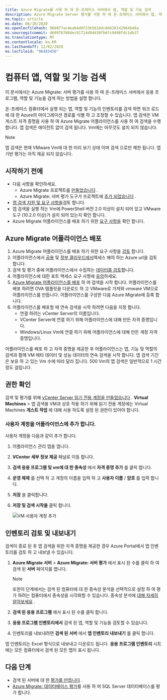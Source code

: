 ```yaml
---
title: Azure Migrate를 사용 하 여 온-프레미스 서버에서 앱, 역할 및 기능 검색
description: Azure Migrate Server 평가를 사용 하 여 온-프레미스 서버에서 앱, 역할 및 기능을 검색 하는 방법을 알아봅니다.
ms.topic: article
ms.date: 06/10/2020
ms.openlocfilehash: 960877ac4eab4d8f23b5616dc04628142964b46a
ms.sourcegitcommit: d60976768dec91724d94430fb6fc9498fdc1db37
ms.translationtype: MT
ms.contentlocale: ko-KR
ms.lasthandoff: 12/02/2020
ms.locfileid: "96483456"
---
```

# <a name="discover-machine-apps-roles-and-features"></a>컴퓨터 앱, 역할 및 기능 검색

이 문서에서는 Azure Migrate: 서버 평가를 사용 하 여 온-프레미스 서버에서 응용 프로그램, 역할 및 기능을 검색 하는 방법을 설명 합니다.

온-프레미스 컴퓨터에서 실행 되는 앱, 역할 및 기능의 인벤토리를 검색 하면 워크 로드에 대 한 Azure의 마이그레이션 경로를 식별 하 고 조정할 수 있습니다. 앱 검색은 VM 게스트 자격 증명을 사용 하 여 Azure Migrate 어플라이언스를 사용 하 여 검색을 수행 합니다. 앱 검색은 에이전트 없이 검색 됩니다. Vm에는 아무것도 설치 되지 않습니다.

> [!NOTE]
> 앱 검색은 현재 VMware Vm에 대 한 미리 보기 상태 이며 검색 으로만 제한 됩니다. 앱 기반 평가는 아직 제공 되지 않습니다. 


## <a name="before-you-start"></a>시작하기 전에

- 다음 사항을 확인하세요.
    - Azure Migrate 프로젝트를 [만들었습니다](./create-manage-projects.md) .
    - Azure Migrate: 서버 평가 도구가 프로젝트에 [추가 되었습니다](how-to-assess.md) .
- [앱 검색 지원 및 요구 사항을](migrate-support-matrix-vmware.md#vmware-requirements)검토 합니다.
- 앱 검색을 실행 하는 Vm에 PowerShell 버전 2.0 이상이 설치 되어 있고 VMware 도구 (10.2.0 이상)가 설치 되어 있는지 확인 합니다.
- Azure Migrate 어플라이언스를 배포 하기 위한 [요구 사항을](migrate-appliance.md) 확인 합니다.


## <a name="deploy-the-azure-migrate-appliance"></a>Azure Migrate 어플라이언스 배포

1. Azure Migrate 어플라이언스를 배포 하기 위한 요구 사항을 [검토](migrate-appliance.md#appliance---vmware) 합니다.
2. 어플라이언스에서 [공용](migrate-appliance.md#public-cloud-urls) 및 [정부 클라우드에서](migrate-appliance.md#government-cloud-urls)액세스 해야 하는 Azure url을 검토 합니다.
3. 검색 및 평가 중에 어플라이언스에서 수집하는 [데이터를 검토](migrate-appliance.md#collected-data---vmware)합니다.
4. 어플라이언스에 대한 포트 액세스 요구 사항에 [유의](migrate-support-matrix-vmware.md#port-access-requirements)하세요.
5. [Azure Migrate 어플라이언스를 배포](how-to-set-up-appliance-vmware.md) 하 여 검색을 시작 합니다. 어플라이언스를 배포 하려면 OVA 템플릿을 다운로드 하 고 VMware로 가져와 vmware VM으로 어플라이언스를 만듭니다. 어플라이언스를 구성한 다음 Azure Migrate에 등록 합니다.
6. 어플라이언스를 배포할 때 연속 검색을 시작 하려면 다음을 지정 합니다.
    - 연결 하려는 vCenter Server의 이름입니다.
    - VCenter Server에 연결 하기 위해 어플라이언스에 대해 만든 자격 증명입니다.
    - Windows/Linux Vm에 연결 하기 위해 어플라이언스에 대해 만든 계정 자격 증명입니다.

어플라이언스를 배포 하 고 자격 증명을 제공한 후 어플라이언스는 앱, 기능 및 역할의 검색과 함께 VM 메타 데이터 및 성능 데이터의 연속 검색을 시작 합니다.  앱 검색 기간은 보유 하 고 있는 Vm 수에 따라 달라 집니다. 500 Vm의 앱 검색은 일반적으로 1 시간 정도 걸립니다.

## <a name="verify-permissions"></a>권한 확인

검색 및 평가를 위해 [vCenter Server 읽기 전용 계정을 만들었습니다](./tutorial-discover-vmware.md#prepare-vmware) . **Virtual Machines**  >  앱 검색용 VM과 상호 작용 하기 위해 읽기 전용 계정에는 Virtual Machines **게스트 작업** 에 대해 사용 하도록 설정 된 권한이 있어야 합니다.

### <a name="add-the-user-account-to-the-appliance"></a>사용자 계정을 어플라이언스에 추가 합니다.

사용자 계정을 다음과 같이 추가 합니다.

1. 어플라이언스 관리 앱을 엽니다. 
2. **VCenter 세부 정보 제공** 패널로 이동 합니다.
3. **검색 응용 프로그램 및 vm에 대 한 종속성** 에서 **자격 증명 추가** 를 클릭 합니다.
3. **운영 체제** 를 선택 하 고 계정의 이름을 입력 하 고 **사용자 이름** / **암호** 를 입력 합니다.
6. **저장** 을 클릭합니다.
7. **저장 및 검색 시작을** 클릭 합니다.

    ![VM 사용자 계정 추가](./media/how-to-create-group-machine-dependencies-agentless/add-vm-credential.png)


## <a name="review-and-export-the-inventory"></a>인벤토리 검토 및 내보내기

검색이 종료 된 후 앱 검색을 위한 자격 증명을 제공한 경우 Azure Portal에서 앱 인벤토리를 검토 하 고 내보낼 수 있습니다.

1. **Azure Migrate 서버**  >  **Azure Migrate: 서버 평가** 에서 표시 된 수를 클릭 하 여 검색 된 **서버** 페이지를 엽니다.

    > [!NOTE]
    > 또한이 단계에서는 검색 된 컴퓨터에 대 한 종속성 분석을 선택적으로 설정 하 여 평가 하려는 컴퓨터에서 종속성을 시각화할 수 있습니다. 종속성 분석에 [대해 자세히 알아보세요](concepts-dependency-visualization.md) .

2. **검색 된 응용 프로그램** 에서 표시 된 수를 클릭 합니다.
3. **응용 프로그램 인벤토리에서** 검색 된 앱, 역할 및 기능을 검토할 수 있습니다.
4. 인벤토리를 내보내려면 **검색 된 서버** 에서 **앱 인벤토리 내보내기** 를 클릭 합니다.

앱 인벤토리는 Excel 형식으로 내보내고 다운로드 됩니다. **응용 프로그램 인벤토리** 시트에는 모든 컴퓨터에서 검색 된 모든 앱이 표시 됩니다.

## <a name="next-steps"></a>다음 단계

- 검색 된 서버에 대 한 [평가를 만듭니다](how-to-create-assessment.md) .
- [Azure Migrate: 데이터베이스 평가](/sql/dma/dma-assess-sql-data-estate-to-sqldb?view=sql-server-2017)를 사용 하 여 SQL Server 데이터베이스를 평가 합니다.